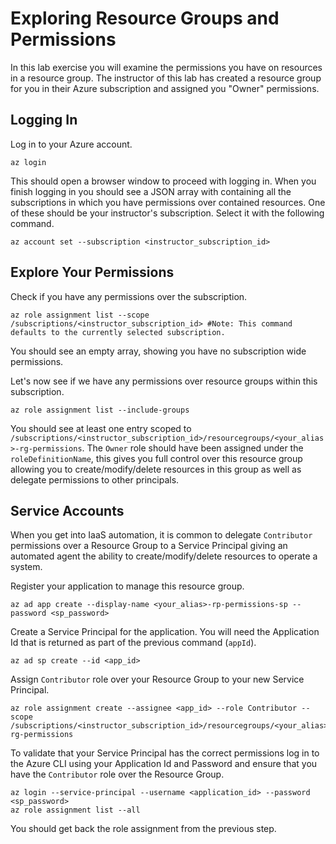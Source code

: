 # Exploring Resource Groups and Permissions

In this lab exercise you will examine the permissions you have on resources in a resource group. The instructor of this lab has created a resource group for you in their Azure subscription and assigned you "Owner" permissions.

## Logging In

Log in to your Azure account.

```
az login
```

This should open a browser window to proceed with logging in. When you finish logging in you should see a JSON array with containing all the subscriptions in which you have permissions over contained resources. One of these should be your instructor's subscription. Select it with the following command.

```
az account set --subscription <instructor_subscription_id>
```

## Explore Your Permissions

Check if you have any permissions over the subscription.

```
az role assignment list --scope /subscriptions/<instructor_subscription_id> #Note: This command defaults to the currently selected subscription.
```

You should see an empty array, showing you have no subscription wide permissions.

Let's now see if we have any permissions over resource groups within this subscription.

```
az role assignment list --include-groups
```

You should see at least one entry scoped to `/subscriptions/<instructor_subscription_id>/resourcegroups/<your_alias>-rg-permissions`. The `Owner` role should have been assigned under the `roleDefinitionName`, this gives you full control over this resource group allowing you to create/modify/delete resources in this group as well as delegate permissions to other principals.

## Service Accounts

When you get into IaaS automation, it is common to delegate `Contributor` permissions over a Resource Group to a Service Principal giving an automated agent the ability to create/modify/delete resources to operate a system.

Register your application to manage this resource group.

```
az ad app create --display-name <your_alias>-rp-permissions-sp --password <sp_password>
```

Create a Service Principal for the application. You will need the Application Id that is returned as part of the previous command (`appId`).

```
az ad sp create --id <app_id>
```

Assign `Contributor` role over your Resource Group to your new Service Principal.

```
az role assignment create --assignee <app_id> --role Contributor --scope /subscriptions/<instructor_subscription_id>/resourcegroups/<your_alias>-rg-permissions
```

To validate that your Service Principal has the correct permissions log in to the Azure CLI using your Application Id and Password and ensure that you have the `Contributor` role over the Resource Group.

```
az login --service-principal --username <application_id> --password <sp_password>
az role assignment list --all
```

You should get back the role assignment from the previous step.

